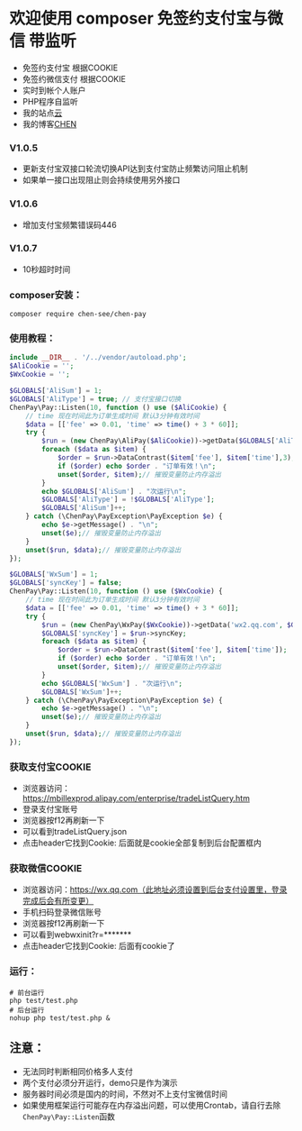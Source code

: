 # 欢迎使用 **composer** 免签约支付宝与微信 带监听

- 免签约支付宝 根据COOKIE
- 免签约微信支付 根据COOKIE
- 实时到帐个人账户
- PHP程序自监听
- 我的站点[云](http://yun.9in.info)
- 我的博客[CHEN](http://9in.info)
### V1.0.5
- 更新支付宝双接口轮流切换API达到支付宝防止频繁访问阻止机制
- 如果单一接口出现阻止则会持续使用另外接口
### V1.0.6
- 增加支付宝频繁错误码446
### V1.0.7
- 10秒超时时间

### composer安装：
```
composer require chen-see/chen-pay
```

### 使用教程：
```php
include __DIR__ . '/../vendor/autoload.php';
$AliCookie = '';
$WxCookie = '';

$GLOBALS['AliSum'] = 1;
$GLOBALS['AliType'] = true; // 支付宝接口切换
ChenPay\Pay::Listen(10, function () use ($AliCookie) {
    // time 现在时间此为订单生成时间 默认3分钟有效时间
    $data = [['fee' => 0.01, 'time' => time() + 3 * 60]];
    try {
        $run = (new ChenPay\AliPay($AliCookie))->getData($GLOBALS['AliType'])->DataHandle();
        foreach ($data as $item) {
            $order = $run->DataContrast($item['fee'], $item['time'],3);
            if ($order) echo $order . "订单有效！\n";
            unset($order, $item);// 摧毁变量防止内存溢出
        }
        echo $GLOBALS['AliSum'] . "次运行\n";
        $GLOBALS['AliType'] = !$GLOBALS['AliType'];
        $GLOBALS['AliSum']++;
    } catch (\ChenPay\PayException\PayException $e) {
        echo $e->getMessage() . "\n";
        unset($e);// 摧毁变量防止内存溢出
    }
    unset($run, $data);// 摧毁变量防止内存溢出
});

$GLOBALS['WxSum'] = 1;
$GLOBALS['syncKey'] = false;
ChenPay\Pay::Listen(10, function () use ($WxCookie) {
    // time 现在时间此为订单生成时间 默认3分钟有效时间
    $data = [['fee' => 0.01, 'time' => time() + 3 * 60]];
    try {
        $run = (new ChenPay\WxPay($WxCookie))->getData('wx2.qq.com', $GLOBALS['syncKey'])->DataHandle();
        $GLOBALS['syncKey'] = $run->syncKey;
        foreach ($data as $item) {
            $order = $run->DataContrast($item['fee'], $item['time']);
            if ($order) echo $order . "订单有效！\n";
            unset($order, $item);// 摧毁变量防止内存溢出
        }
        echo $GLOBALS['WxSum'] . "次运行\n";
        $GLOBALS['WxSum']++;
    } catch (\ChenPay\PayException\PayException $e) {
        echo $e->getMessage() . "\n";
        unset($e);// 摧毁变量防止内存溢出
    }
    unset($run, $data);// 摧毁变量防止内存溢出
});
```

### 获取支付宝COOKIE
- 浏览器访问：https://mbillexprod.alipay.com/enterprise/tradeListQuery.htm
- 登录支付宝账号
- 浏览器按f12再刷新一下
- 可以看到tradeListQuery.json
- 点击header它找到Cookie: 后面就是cookie全部复制到后台配置框内
### 获取微信COOKIE
- 浏览器访问：https://wx.qq.com（此地址必须设置到后台支付设置里，登录完成后会有所变更）
- 手机扫码登录微信账号
- 浏览器按f12再刷新一下
- 可以看到webwxinit?r=*******
- 点击header它找到Cookie: 后面有cookie了

### 运行：
```
# 前台运行
php test/test.php
# 后台运行
nohup php test/test.php &
```

## 注意：

- 无法同时判断相同价格多人支付
- 两个支付必须分开运行，demo只是作为演示
- 服务器时间必须是国内的时间，不然对不上支付宝微信时间
- 如果使用框架运行可能存在内存溢出问题，可以使用Crontab，请自行去除```ChenPay\Pay::Listen```函数